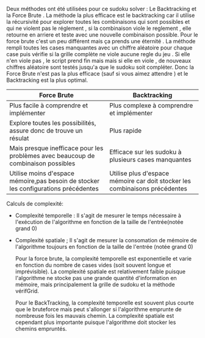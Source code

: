 Deux méthodes ont été utilisées pour ce sudoku solver : Le Backtracking et la Force Brute . 
La méthode la plus efficace est le backtracking car il utilise la récursivité pour explorer toutes les combinaisons qui sont possibles et qui ne violent pas le réglement , 
si la combinaison viole le reglement , elle retourne en arriere et teste avec une nouvelle combinaison possible.
Pour le force brute c'est un peu différent mais ça prends une éternité . La méthode rempli toutes les cases manquantes avec un chiffre aléatoire pour chaque case puis 
vérifie si la grille complète ne viole aucune regle du jeu . Si elle n'en viole pas , le script prend fin mais mais si elle en viole , de nouveaux chiffres aléatoire sont
testés jusqu'a que le sudoku soit compléter. 
Donc la Force Brute n'est pas la plus efficace (sauf si vous aimez attendre ) et le Backtracking est la plus optimal.

| Force Brute|                                                                                Backtracking
|------------                                                                                 |------------|
|Plus facile à comprendre et implémenter                                                      |Plus complexe à comprendre et implémenter            
|Explore toutes les possibilités, assure donc de trouve un résulat                            |Plus rapide          
|Mais presque inefficace pour les problèmes avec beaucoup de combinaison possibles            |Efficace sur les sudoku à plusieurs cases manquantes 
|Utilise moins d'espace mémoire,pas besoin de stocker les configurations précédentes          |Utilise plus d'espace mémoire car doit stocker les combinaisons précédentes          
Calculs de complexité:

- Complexité temporelle :  Il s'agit de mesurer le temps nécessaire à l'exécution de l'algorithme en fonction de la taille de l'entrée(notée grand 0)
- Complexité spatiale ; Il s'agit de mesurer la consomation de mémoire de l'algorithme toujours en fonction de la taille de l'entrée (notée grand 0)

  Pour la force brute, la complexité temporelle est exponentielle et varie en fonction du nombre de cases vides (soit souvent longue et imprévisible). La complexité spatiale est relativement faible puisque l'algorithme ne stocke pas une grande quantité d'information en mémoire, mais principalement la grille de sudoku et la méthode vérifGrid.

  Pour le BackTracking, la complexité temporelle est souvent plus courte que le bruteforce mais peut s'allonger si l'algorithme emprunte de nombreuse fois les mauvais chemin. La complexité spatiale est cependant plus importante puisque l'algorithme doit stocker les chemins empruntés.
